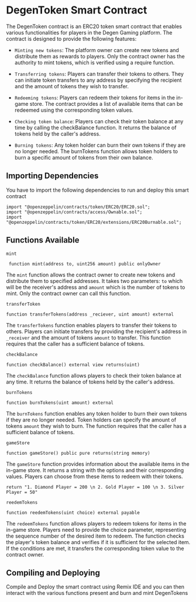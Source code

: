 # DegenToken Smart Contract
The DegenToken contract is an ERC20 token smart contract that enables various functionalities for players in the Degen Gaming platform. The contract is designed to provide the following features:

* `Minting new tokens`: The platform owner can create new tokens and distribute them as rewards to players. Only the contract owner has the authority to mint tokens, which is verified using a require function.

* `Transferring tokens`: Players can transfer their tokens to others. They can initiate token transfers to any address by specifying the recipient and the amount of tokens they wish to transfer.

* `Redeeming tokens`: Players can redeem their tokens for items in the in-game store. The contract provides a list of available items that can be redeemed using the corresponding token values.

* `Checking token balance`: Players can check their token balance at any time by calling the checkBalance function. It returns the balance of tokens held by the caller's address.

* `Burning tokens`: Any token holder can burn their own tokens if they are no longer needed. The burnTokens function allows token holders to burn a specific amount of tokens from their own balance.

## Importing Dependencies

You have to import the following dependencies to run and deploy this smart contract

```solidity
import "@openzeppelin/contracts/token/ERC20/ERC20.sol";
import "@openzeppelin/contracts/access/Ownable.sol";
import "@openzeppelin/contracts/token/ERC20/extensions/ERC20Burnable.sol";
```

## Functions Available

`mint`
```solidity
 function mint(address to, uint256 amount) public onlyOwner
```
The `mint` function allows the contract owner to create new tokens and distribute them to specified addresses. It takes two parameters: `to` which will be the receiver's address and `amount` which is the number of tokens to mint. Only the contract owner can call this function.

`transferToken`
```solidity
function transferTokens(address _reciever, uint amount) external
```
The `transferTokens` function enables players to transfer their tokens to others. Players can initiate transfers by providing the recipient's address in `_receiver` and the amount of tokens `amount` to transfer. This function requires that the caller has a sufficient balance of tokens.

`checkBalance`
```solidity
function checkBalance() external view returns(uint)
```
The `checkBalance` function allows players to check their token balance at any time. It returns the balance of tokens held by the caller's address.

`burnTokens`
```solidity
function burnTokens(uint amount) external
```
The `burnTokens` function enables any token holder to burn their own tokens if they are no longer needed. Token holders can specify the amount of tokens `amount` they wish to burn. The function requires that the caller has a sufficient balance of tokens.

`gameStore`
```solidity
function gameStore() public pure returns(string memory) 
```
The `gameStore` function provides information about the available items in the in-game store. It returns a string with the options and their corresponding values. Players can choose from these items to redeem with their tokens.
      
```solidity
return "1. Diamond Player = 200 \n 2. Gold Player = 100 \n 3. Silver Player = 50"
```

`reedemTokens`
```solidity
function reedemTokens(uint choice) external payable
```
The `redeemTokens` function allows players to redeem tokens for items in the in-game store. Players need to provide the choice parameter, representing the sequence number of the desired item to redeem. The function checks the player's token balance and verifies if it is sufficient for the selected item. If the conditions are met, it transfers the corresponding token value to the contract owner.



## Compiling and Deploying

Compile and Deploy the smart contract using Remix IDE and you can then interact with the various functions present and burn and mint DegenTokens
